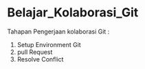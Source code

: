 # Belajar_Kolaborasi_Git
Tahapan Pengerjaan kolaborasi Git :
1. Setup Environment Git
2. pull Request
3. Resolve Conflict